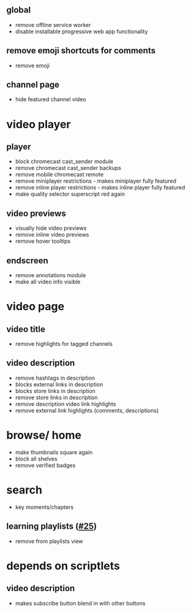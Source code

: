## global
* remove offline service worker
* disable installable progressive web app functionality
## remove emoji shortcuts for comments
* remove emoji
## channel page
* hide featured channel video
# video player
## player
* block chromecast cast_sender module
* remove chromecast cast_sender backups
* remove mobile chromecast remote
* remove miniplayer restrictions - makes miniplayer fully featured
* remove inline player restrictions - makes inline player fully featured
* make quality selector superscript red again
## video previews
* visually hide video previews
* remove inline video previews 
* remove hover tooltips
## endscreen
* remove annotations module
* make all video info visible
# video page
## video title
* remove highlights for tagged channels
## video description
* remove hashtags in description
* blocks external links in description
* blocks store links in description
* remove store links in description
* remove description video link highlights
* remove external link highlights (comments, descriptions)
# browse/ home
* make thumbnails square again
* block all shelves
* remove verified badges
# search
* key moments/chapters
## learning playlists ([#25](https://github.com/mchangrh/yt-neuter/issues/25))
* remove from playlists view
# depends on scriptlets
## video description
* makes subscribe button blend in with other buttons